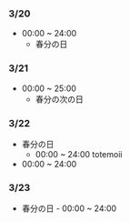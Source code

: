 ### 3/20

- 00:00 ~ 24:00
    - 春分の日

### 3/21
- 00:00 ~ 25:00
    - 春分の次の日

### 3/22
- 春分の日
	- 00:00 ~ 24:00
totemoii
- 00:00 ~ 24:00

    
### 3/23
- 春分の日 - 00:00 ~ 24:00

